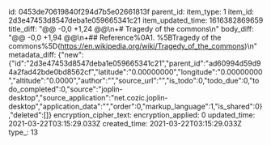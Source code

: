 id: 0453de70619840f294d7b5e02661813f
parent_id: 
item_type: 1
item_id: 2d3e47453d8547deba1e059665341c21
item_updated_time: 1616382869659
title_diff: "@@ -0,0 +1,24 @@\\n+# Tragedy of the commons\\n"
body_diff: "@@ -0,0 +1,94 @@\\n+## Reference%0A1. %5BTragedy of the commons%5D(https://en.wikipedia.org/wiki/Tragedy_of_the_commons)\\n"
metadata_diff: {"new":{"id":"2d3e47453d8547deba1e059665341c21","parent_id":"ad60994d59d94a2fad42bde0bd8562cf","latitude":"0.00000000","longitude":"0.00000000","altitude":"0.0000","author":"","source_url":"","is_todo":0,"todo_due":0,"todo_completed":0,"source":"joplin-desktop","source_application":"net.cozic.joplin-desktop","application_data":"","order":0,"markup_language":1,"is_shared":0},"deleted":[]}
encryption_cipher_text: 
encryption_applied: 0
updated_time: 2021-03-22T03:15:29.033Z
created_time: 2021-03-22T03:15:29.033Z
type_: 13